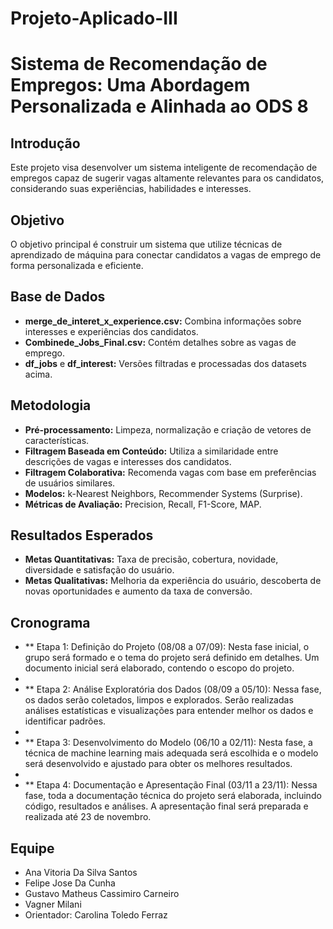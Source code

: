# Projeto-Aplicado-III

# Sistema de Recomendação de Empregos: Uma Abordagem Personalizada e Alinhada ao ODS 8

## Introdução

Este projeto visa desenvolver um sistema inteligente de recomendação de empregos capaz de sugerir vagas altamente relevantes para os candidatos, considerando suas experiências, habilidades e interesses.

## Objetivo

O objetivo principal é construir um sistema que utilize técnicas de aprendizado de máquina para conectar candidatos a vagas de emprego de forma personalizada e eficiente.

## Base de Dados
* **merge_de_interet_x_experience.csv:** Combina informações sobre interesses e experiências dos candidatos.
* **Combinede_Jobs_Final.csv:** Contém detalhes sobre as vagas de emprego.
* **df_jobs** e **df_interest:** Versões filtradas e processadas dos datasets acima.

## Metodologia
* **Pré-processamento:** Limpeza, normalização e criação de vetores de características.
* **Filtragem Baseada em Conteúdo:** Utiliza a similaridade entre descrições de vagas e interesses dos candidatos.
* **Filtragem Colaborativa:** Recomenda vagas com base em preferências de usuários similares.
* **Modelos:** k-Nearest Neighbors, Recommender Systems (Surprise).
* **Métricas de Avaliação:** Precision, Recall, F1-Score, MAP.

## Resultados Esperados
* **Metas Quantitativas:** Taxa de precisão, cobertura, novidade, diversidade e satisfação do usuário.
* **Metas Qualitativas:** Melhoria da experiência do usuário, descoberta de novas oportunidades e aumento da taxa de conversão.

## Cronograma
* ** Etapa 1: Definição do Projeto (08/08 a 07/09): Nesta fase inicial, o grupo será formado e o tema do projeto será definido em detalhes. Um documento inicial será elaborado, contendo o escopo do projeto.
* 
* ** Etapa 2: Análise Exploratória dos Dados (08/09 a 05/10): Nessa fase, os dados serão coletados, limpos e explorados. Serão realizadas análises estatísticas e visualizações para entender melhor os dados e identificar padrões.
* 
* ** Etapa 3: Desenvolvimento do Modelo (06/10 a 02/11): Nesta fase, a técnica de machine learning mais adequada será escolhida e o modelo será desenvolvido e ajustado para obter os melhores resultados.
* 
* ** Etapa 4: Documentação e Apresentação Final (03/11 a 23/11): Nessa fase, toda a documentação técnica do projeto será elaborada, incluindo código, resultados e análises. A apresentação final será preparada e realizada até 23 de novembro.


## Equipe
* Ana Vitoria Da Silva Santos
* Felipe Jose Da Cunha
* Gustavo Matheus Cassimiro Carneiro
* Vagner Milani
* Orientador: Carolina Toledo Ferraz

